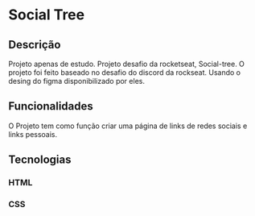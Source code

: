 # Social Tree

## Descrição
Projeto apenas de estudo.
Projeto desafio da rocketseat, Social-tree.
O projeto foi feito baseado no desafio do discord da rockseat.
Usando o desing do figma disponibilizado por eles.


## Funcionalidades 
O Projeto tem como função criar uma página de links de redes sociais e links pessoais.

## Tecnologias

### HTML
### CSS
